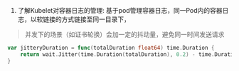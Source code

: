 
1. 了解Kubelet对容器日志的管理:
基于pod管理容器日志，同一Pod内的容器日志，以软链接的方式链接至同一目录下，

> 并发下的场景（如证书轮换）会加一定的抖动量，避免同一时间发送请求

```go
var jitteryDuration = func(totalDuration float64) time.Duration {
	return wait.Jitter(time.Duration(totalDuration), 0.2) - time.Duration(totalDuration*0.3)
}
```